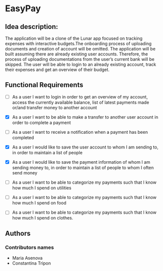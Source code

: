 # EasyPay
 <description>
 
 ## Idea description:

The application will be a clone of the Lunar app focused on tracking expenses with interactive budgets.The onboarding process of uploading documents and creation of account will be omitted. The application will be built assuming there are already existing user accounts. Therefore, the process of uploading documentations from the user’s current bank will be skipped. The user will be able to login to an already existing account, track their expenses and get an overview of their budget.

 
 ## Functional Requirements
 
 - [ ] As a user I want to login in order to get an overview of my account, access the currently available balance, list of latest payments made or/and transfer money to another account
 - [x] As a user I want to be able to make a transfer to another user account in order to complete a payment
 - [ ] As a user I want to receive a notification when a payment has been completed
 - [x] As a user I would like to save the user account to whom I am sending to, in order to maintain a list of people
 - [x] As a user I would like to save the payment information of whom I am sending money to, in order to maintain a list of people to whom I often send money
 - [ ] As a user I want to be able to categorize my payments such that I know how much I spend on utilities
 - [ ] As a user I want to be able to categorize my payments such that I know how much I spend on food
 - [ ] As a user I want to be able to categorize my payments such that I know how much I spend on clothes.


 ## Authors
 ### Contributors names
 
 * Maria Asenova
 * Constantina Tripon
 
 
